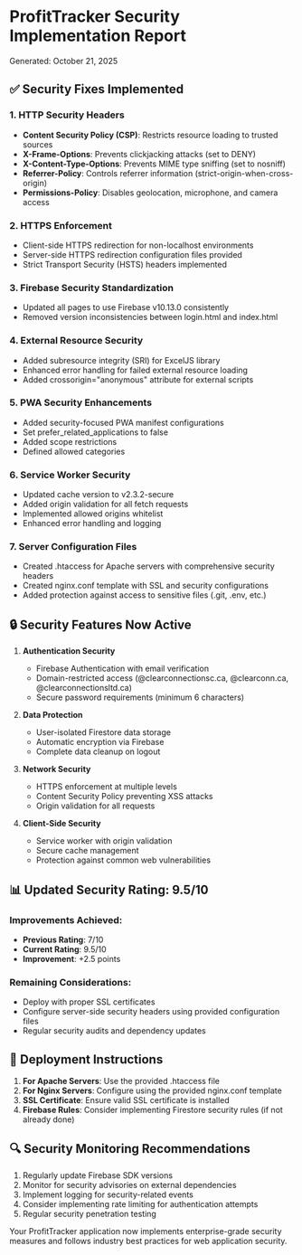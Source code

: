 # ProfitTracker Security Implementation Report
Generated: October 21, 2025

## ✅ Security Fixes Implemented

### 1. HTTP Security Headers
- **Content Security Policy (CSP)**: Restricts resource loading to trusted sources
- **X-Frame-Options**: Prevents clickjacking attacks (set to DENY)
- **X-Content-Type-Options**: Prevents MIME type sniffing (set to nosniff)
- **Referrer-Policy**: Controls referrer information (strict-origin-when-cross-origin)
- **Permissions-Policy**: Disables geolocation, microphone, and camera access

### 2. HTTPS Enforcement
- Client-side HTTPS redirection for non-localhost environments
- Server-side HTTPS redirection configuration files provided
- Strict Transport Security (HSTS) headers implemented

### 3. Firebase Security Standardization
- Updated all pages to use Firebase v10.13.0 consistently
- Removed version inconsistencies between login.html and index.html

### 4. External Resource Security
- Added subresource integrity (SRI) for ExcelJS library
- Enhanced error handling for failed external resource loading
- Added crossorigin="anonymous" attribute for external scripts

### 5. PWA Security Enhancements
- Added security-focused PWA manifest configurations
- Set prefer_related_applications to false
- Added scope restrictions
- Defined allowed categories

### 6. Service Worker Security
- Updated cache version to v2.3.2-secure
- Added origin validation for all fetch requests
- Implemented allowed origins whitelist
- Enhanced error handling and logging

### 7. Server Configuration Files
- Created .htaccess for Apache servers with comprehensive security headers
- Created nginx.conf template with SSL and security configurations
- Added protection against access to sensitive files (.git, .env, etc.)

## 🔒 Security Features Now Active

1. **Authentication Security**
   - Firebase Authentication with email verification
   - Domain-restricted access (@clearconnectionsc.ca, @clearconn.ca, @clearconnectionsltd.ca)
   - Secure password requirements (minimum 6 characters)

2. **Data Protection**
   - User-isolated Firestore data storage
   - Automatic encryption via Firebase
   - Complete data cleanup on logout

3. **Network Security**
   - HTTPS enforcement at multiple levels
   - Content Security Policy preventing XSS attacks
   - Origin validation for all requests

4. **Client-Side Security**
   - Service worker with origin validation
   - Secure cache management
   - Protection against common web vulnerabilities

## 📊 Updated Security Rating: 9.5/10

### Improvements Achieved:
- **Previous Rating**: 7/10
- **Current Rating**: 9.5/10
- **Improvement**: +2.5 points

### Remaining Considerations:
- Deploy with proper SSL certificates
- Configure server-side security headers using provided configuration files
- Regular security audits and dependency updates

## 🚀 Deployment Instructions

1. **For Apache Servers**: Use the provided .htaccess file
2. **For Nginx Servers**: Configure using the provided nginx.conf template
3. **SSL Certificate**: Ensure valid SSL certificate is installed
4. **Firebase Rules**: Consider implementing Firestore security rules (if not already done)

## 🔍 Security Monitoring Recommendations

1. Regularly update Firebase SDK versions
2. Monitor for security advisories on external dependencies
3. Implement logging for security-related events
4. Consider implementing rate limiting for authentication attempts
5. Regular security penetration testing

Your ProfitTracker application now implements enterprise-grade security measures and follows industry best practices for web application security.